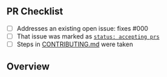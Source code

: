 <!-- 👋 Hi, thanks for sending a PR to candleaf-updated! 💖.
Please fill out all fields below and make sure each item is true and [x] checked.
Otherwise we may not be able to review your PR. -->

## PR Checklist

- [ ] Addresses an existing open issue: fixes #000
- [ ] That issue was marked as [`status: accepting prs`](https://github.com/fragged-up/candleaf-updated/issues?q=is%3Aopen+is%3Aissue+label%3A%22status%3A+accepting+prs%22)
- [ ] Steps in [CONTRIBUTING.md](https://github.com/fragged-up/candleaf-updated/blob/main/.github/CONTRIBUTING.md) were taken

## Overview

<!-- Description of what is changed and how the code change does that. -->

